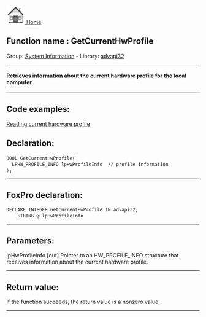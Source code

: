 [<img src="../../images/home.png"> Home ](https://github.com/VFPX/Win32API)  

## Function name : GetCurrentHwProfile
Group: [System Information](../../functions_group.md#System_Information)  -  Library: [advapi32](../../Libraries.md#advapi32)  
***  


#### Retrieves information about the current hardware profile for the local computer.
***  


## Code examples:
[Reading current hardware profile](../../samples/sample_134.md)  

## Declaration:
```foxpro  
BOOL GetCurrentHwProfile(
  LPHW_PROFILE_INFO lpHwProfileInfo  // profile information
);  
```  
***  


## FoxPro declaration:
```foxpro  
DECLARE INTEGER GetCurrentHwProfile IN advapi32;
	STRING @ lpHwProfileInfo  
```  
***  


## Parameters:
lpHwProfileInfo 
[out] Pointer to an HW_PROFILE_INFO structure that receives information about the current hardware profile.  
***  


## Return value:
If the function succeeds, the return value is a nonzero value.
  
***  

